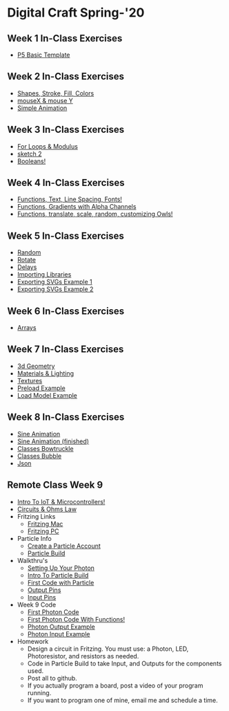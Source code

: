 # Digital Craft Spring-'20

## Week 1 In-Class Exercises 
* [P5 Basic Template]()

## Week 2 In-Class Exercises 
* [Shapes, Stroke, Fill, Colors](https://compagnb.github.io/PUFY1225-Digital_Craft/classExercises/wk2.html)
* [mouseX & mouse Y](https://compagnb.github.io/PUFY1225-Digital_Craft/classExercises/wk2Bonus.html)
* [Simple Animation](https://compagnb.github.io/PUFY1225-Digital_Craft/classExercises/wk2Bonus2.html)

## Week 3 In-Class Exercises 
* [For Loops & Modulus](https://compagnb.github.io/PUFY1225-Digital_Craft/classExercises/wk3a.html)
* [sketch 2](https://compagnb.github.io/PUFY1225-Digital_Craft/classExercises/wk3b.html)
* [Booleans!](https://compagnb.github.io/PUFY1225-Digital_Craft/classExercises/wk3c.html)

## Week 4 In-Class Exercises 
* [Functions, Text, Line Spacing, Fonts!](https://compagnb.github.io/PUFY1225-Digital_Craft/classExercises/wk4a.html)
* [Functions, Gradients with Alpha Channels](https://compagnb.github.io/PUFY1225-Digital_Craft/classExercises/wk4b.html)
* [Functions, translate, scale, random, customizing Owls!](https://compagnb.github.io/PUFY1225-Digital_Craft/classExercises/wk4c.html)

## Week 5 In-Class Exercises 
* [Random](https://compagnb.github.io/PUFY1225-Digital_Craft/classExercises/wk5a.html)
* [Rotate](https://compagnb.github.io/PUFY1225-Digital_Craft/classExercises/wk5b.html)
* [Delays](https://compagnb.github.io/PUFY1225-Digital_Craft/classExercises/wk5c.html)
* [Importing Libraries](https://compagnb.github.io/PUFY1225-Digital_Craft/p5svgTemplate/index.html)
* [Exporting SVGs Example 1](https://compagnb.github.io/PUFY1225-Digital_Craft/p5svgTemplate/index.html)
* [Exporting SVGs Example 2](https://compagnb.github.io/PUFY1225-Digital_Craft/p5svgExample/index.html)

## Week 6 In-Class Exercises 
* [Arrays](https://compagnb.github.io/PUFY1225-Digital_Craft/classExercises/wk6a.html)

## Week 7 In-Class Exercises 
* [3d Geometry](https://compagnb.github.io/PUFY1225-Digital_Craft/classExercises/wk7a.html)
* [Materials & Lighting](https://compagnb.github.io/PUFY1225-Digital_Craft/classExercises/wk7b.html)
* [Textures](https://compagnb.github.io/PUFY1225-Digital_Craft/classExercises/wk7c.html)
* [Preload Example]()
* [Load Model Example]()

## Week 8 In-Class Exercises 
* [Sine Animation](https://compagnb.github.io/PUFY1225-Digital_Craft/classExercises/wk8a.html)
* [Sine Animation (finished)](https://compagnb.github.io/PUFY1225-Digital_Craft/classExercises/wk8a2.html)
* [Classes Bowtruckle](https://compagnb.github.io/PUFY1225-Digital_Craft/classExercises/wk8b.html)
* [Classes Bubble](https://compagnb.github.io/PUFY1225-Digital_Craft/classExercises/wk8b2.html)
* [Json](https://compagnb.github.io/PUFY1225-Digital_Craft/classExercises/wk8c.html)

## Remote Class Week 9
* [Intro To IoT & Microcontrollers!](https://docs.google.com/presentation/d/1xqedCFzCrEP4IHYhyqTL3W51-vvcyp-5H5XPkajrseE)
* [Circuits & Ohms Law](https://www.youtube.com/watch?v=8jB6hDUqN0Y)
* Fritzing Links
	* [Fritzing Mac](https://mac.softpedia.com/get/Developer-Tools/Fritzing.shtml)
	* [Fritzing PC](https://www.filecroco.com/download-fritzing/)
* Particle Info
	* [Create a Particle Account](https://login.particle.io/signup?app=setup&redirect=http://setup.particle.io)
	* [Particle Build](https://build.particle.io/build)
* Walkthru's
	* [Setting Up Your Photon](https://docs.particle.io/)
	* [Intro To Particle Build](https://compagnb.github.io/PUFY1225-Digital_Craft/classExercises/wk9_particle.md)
	* [First Code with Particle](https://compagnb.github.io/PUFY1225-Digital_Craft/classExercises/wk9_walkthru_1.md)
	* [Output Pins](https://compagnb.github.io/PUFY1225-Digital_Craft/classExercises/wk9_walkthru_2.md)
	* [Input Pins](https://compagnb.github.io/PUFY1225-Digital_Craft/classExercises/wk9_walkthru_3.md)
* Week 9 Code
	* [First Photon Code](https://compagnb.github.io/PUFY1225-Digital_Craft/classExercises/wk9_exercise1-rgb.ino)
	* [First Photon Code With Functions!](https://compagnb.github.io/PUFY1225-Digital_Craft/classExercises/wk9_exercise1a-rgb.ino)
	* [Photon Output Example](https://compagnb.github.io/PUFY1225-Digital_Craft/classExercises/wk9_exercise2-blink.ino)
	* [Photon Input Example](https://compagnb.github.io/PUFY1225-Digital_Craft/classExercises/wk9_exercise3_lightmeter.ino)
* Homework
	* Design a circuit in Fritzing. You must use: a Photon, LED, Photoresistor, and resistors as needed.
	* Code in Particle Build to take Input, and Outputs for the components used. 
	* Post all to github. 
	* If you actually program a board, post a video of your program running. 
	* If you want to program one of mine, email me and schedule a time. 




